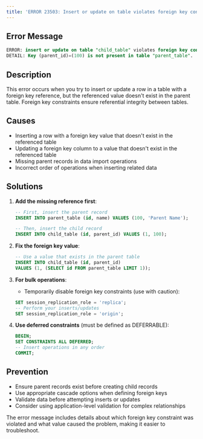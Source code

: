 ```yaml
---
title: 'ERROR 23503: Insert or update on table violates foreign key constraint'
---
```


## Error Message

```sql
ERROR: insert or update on table "child_table" violates foreign key constraint "fk_constraint_name"
DETAIL: Key (parent_id)=(100) is not present in table "parent_table".
```

## Description

This error occurs when you try to insert or update a row in a table with a foreign key reference, but the referenced value doesn't exist in the parent table. Foreign key constraints ensure referential integrity between tables.

## Causes

- Inserting a row with a foreign key value that doesn't exist in the referenced table
- Updating a foreign key column to a value that doesn't exist in the referenced table
- Missing parent records in data import operations
- Incorrect order of operations when inserting related data

## Solutions

1. **Add the missing reference first**:

   ```sql
   -- First, insert the parent record
   INSERT INTO parent_table (id, name) VALUES (100, 'Parent Name');

   -- Then, insert the child record
   INSERT INTO child_table (id, parent_id) VALUES (1, 100);
   ```

2. **Fix the foreign key value**:

   ```sql
   -- Use a value that exists in the parent table
   INSERT INTO child_table (id, parent_id)
   VALUES (1, (SELECT id FROM parent_table LIMIT 1));
   ```

3. **For bulk operations**:

   - Temporarily disable foreign key constraints (use with caution):

   ```sql
   SET session_replication_role = 'replica';
   -- Perform your inserts/updates
   SET session_replication_role = 'origin';
   ```

4. **Use deferred constraints** (must be defined as DEFERRABLE):
   ```sql
   BEGIN;
   SET CONSTRAINTS ALL DEFERRED;
   -- Insert operations in any order
   COMMIT;
   ```

## Prevention

- Ensure parent records exist before creating child records
- Use appropriate cascade options when defining foreign keys
- Validate data before attempting inserts or updates
- Consider using application-level validation for complex relationships

<HintBlock type="info">

The error message includes details about which foreign key constraint was violated and what value caused the problem, making it easier to troubleshoot.

</HintBlock>
